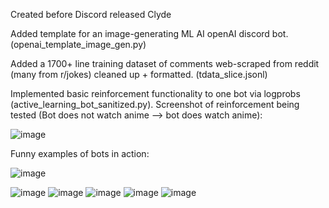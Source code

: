 Created before Discord released Clyde

Added template for an image-generating ML AI openAI discord bot. (openai_template_image_gen.py)

Added a 1700+ line training dataset of comments web-scraped from reddit (many from r/jokes) cleaned up + formatted. (tdata_slice.jsonl)


Implemented basic reinforcement functionality to one bot via logprobs (active_learning_bot_sanitized.py).
Screenshot of reinforcement being tested (Bot does not watch anime --> bot does watch anime):

![image](https://user-images.githubusercontent.com/97141856/228354274-85183eef-9703-4f58-bc7c-5ec33e56c006.png)


Funny examples of bots in action:

![image](https://user-images.githubusercontent.com/97141856/232140360-30bcc745-58da-4002-a5f1-913482bb7c66.png)

![image](https://user-images.githubusercontent.com/97141856/232141444-98c8844a-e19f-4c80-b4c3-b2be3873b001.png)
![image](https://user-images.githubusercontent.com/97141856/232136475-e73a064b-1890-410e-9b84-1ae3ae82ff64.png)
![image](https://user-images.githubusercontent.com/97141856/232136640-5f126203-4b2b-4b2b-b0e9-21bb631203f0.png)
![image](https://user-images.githubusercontent.com/97141856/232141544-bcc695b9-05e5-40c9-8371-51585bb7ee91.png)
![image](https://user-images.githubusercontent.com/97141856/232136077-f46d58f5-2543-42e2-b563-2bb3bc3721f3.png)
